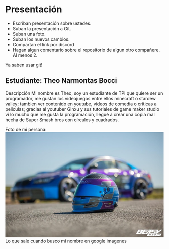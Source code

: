 # Presentación

- Escriban presentación sobre ustedes.
- Suban la presentación a Git.
- Suban una foto.
- Suban los nuevos cambios.
- Compartan el link por discord
- Hagan algun comentario sobre el repositorio de algun otro compañere. Al menos 2.

Ya saben usar git!


## Estudiante: Theo Narmontas Bocci

Descripción
Mi nombre es Theo, soy un estudiante de TPI que quiere ser un programador, me gustan los videojuegos entre ellos minecraft o stardew valley; tambien ver contenido en youtube, videos de comedia o criticas a peliculas; gracias al youtuber Ginxu y sus tutoriales de game maker studio vi lo mucho que me gusta la programación, llegué a crear una copia mal hecha de Super Smash bros con círculos y cuadrados.

Foto de mi persona:
![d](https://github.com/algo1unsam/presentaciontp0-TheoTheNarmon/blob/main/FackcGLVsAIYDYv.jpg)
Lo que sale cuando busco mi nombre en google imagenes

